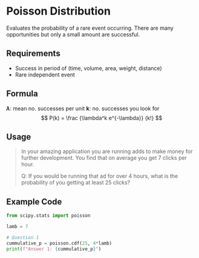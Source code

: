 # Poisson Distribution
Evaluates the probability of a rare event occurring. There are many opportunities but only a small amount are successful.

## Requirements
- Success in period of (time, volume, area, weight, distance)
- Rare independent event

## Formula
**$\lambda$**: mean no. successes per unit
**k**:  no. successes you look for
$$
P(k) = \frac {\lambda^k e^{-\lambda}} {k!}
$$

## Usage
>In your amazing application you are running adds to make money for further development. You find that on average you get 7 clicks per hour.
> 
> Q: If you would be running that ad for over 4 hours, what is the probability of you getting at least 25 clicks?

## Example Code
```python
from scipy.stats import poisson

lamb = 7

# Question 1
cummulative_p = poisson.cdf(25, 4*lamb)
print(f"Answer 1: {cummulative_p}")
```
